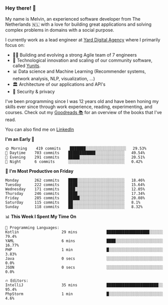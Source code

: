 ### Hey there! 👋

My name is Melvin, an experienced software developer from The Netherlands 🇳🇱 with a love for building great applications and solving complex problems in domains with a social purpose. 

I currently work as a lead engineer at [Yard Digital Agency](https://github.com/yardinternet) where I primarily focus on:

* 👏🏼 Building and evolving a strong Agile team of 7 engineers
* 🚀 Technological innovation and scaling of our community software, called [Yunits](https://www.yunits.com/).
* 📊 Data science and Machine Learning (Recommender systems, network analysis, NLP, visualization, ...)
* 🏛 Architecture of our applications and API's
* 🔐 Security & privacy

I've been programming since I was 12 years old and have been honing my skills ever since through work experience, reading, experimenting, and courses.
Check out my [Goodreads 📚](https://goodreads.com/melvinkoopmans) for an overview of the books that I've read. 

You can also find me on [LinkedIn](https://www.linkedin.com/in/melvinkoopmans)

<!--START_SECTION:waka-->
**I'm an Early 🐤** 

```text
🌞 Morning    419 commits    ███████░░░░░░░░░░░░░░░░░░   29.53% 
🌆 Daytime    703 commits    ████████████░░░░░░░░░░░░░   49.54% 
🌃 Evening    291 commits    █████░░░░░░░░░░░░░░░░░░░░   20.51% 
🌙 Night      6 commits      ░░░░░░░░░░░░░░░░░░░░░░░░░   0.42%

```
📅 **I'm Most Productive on Friday** 

```text
Monday       262 commits    ████░░░░░░░░░░░░░░░░░░░░░   18.46% 
Tuesday      222 commits    ████░░░░░░░░░░░░░░░░░░░░░   15.64% 
Wednesday    171 commits    ███░░░░░░░░░░░░░░░░░░░░░░   12.05% 
Thursday     246 commits    ████░░░░░░░░░░░░░░░░░░░░░   17.34% 
Friday       285 commits    █████░░░░░░░░░░░░░░░░░░░░   20.08% 
Saturday     115 commits    ██░░░░░░░░░░░░░░░░░░░░░░░   8.1% 
Sunday       118 commits    ██░░░░░░░░░░░░░░░░░░░░░░░   8.32%

```


📊 **This Week I Spent My Time On** 

```text
💬 Programming Languages: 
Kotlin                   29 mins             ███████████████████░░░░░░   79.4% 
YAML                     6 mins              ████░░░░░░░░░░░░░░░░░░░░░   16.77% 
PHP                      1 min               █░░░░░░░░░░░░░░░░░░░░░░░░   3.83% 
Java                     0 secs              ░░░░░░░░░░░░░░░░░░░░░░░░░   0.0% 
JSON                     0 secs              ░░░░░░░░░░░░░░░░░░░░░░░░░   0.0%

🔥 Editors: 
IntelliJ                 35 mins             ███████████████████████░░   95.4% 
PhpStorm                 1 min               █░░░░░░░░░░░░░░░░░░░░░░░░   4.6%

```


<!--END_SECTION:waka-->
